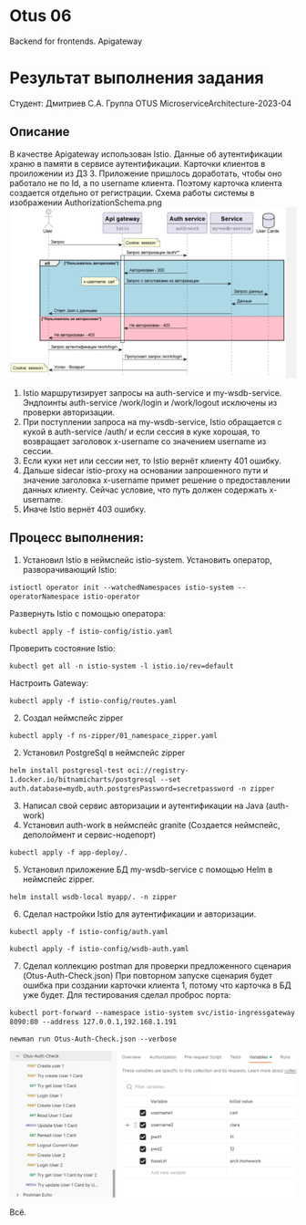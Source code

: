 # Otus 06
Backend for frontends. Apigateway
# Результат выполнения задания
Студент: Дмитриев С.А. Группа OTUS MicroserviceArchitecture-2023-04

## Описание
В качестве Apigateway использован Istio.
Данные об аутентификации храню в памяти в сервисе аутентификации.
Карточки клиентов в проиложении из ДЗ 3. Приложение пришлось доработать, чтобы оно работало не по Id, а по username клиента. Поэтому карточка клиента создается отдельно от регистрации. 
Схема работы системы в изображении AuthorizationSchema.png
![Схема авторизации](AuthorizationSchema.png)
1. Istio маршрутизирует запросы на auth-service и my-wsdb-service. Эндпоинты auth-service /work/login и /work/logout исключены из проверки авторизации.
2. При поступлении запроса на my-wsdb-service, Istio обращается с кукой в auth-service /auth/ и если сессия в куке хорошая, то возвращает заголовок x-username со значением username из сессии.
3. Если куки нет или сессии нет, то Istio вернёт клиенту 401 ошибку.
4. Дальше sidecar istio-proxy на основании запрошенного пути и значение заголовка x-username примет решение о предоставлении данных клиенту. Сейчас условие, что путь должен содержать x-username.
5. Иначе Istio вернёт 403 ошибку.

## Процесс выполнения:
1. Установил Istio в неймспейс istio-system.
Установить оператор, разворачивающий Istio:
```shell
istioctl operator init --watchedNamespaces istio-system --operatorNamespace istio-operator
```
Развернуть Istio c помощью оператора:
```shell
kubectl apply -f istio-config/istio.yaml
```
Проверить состояние Istio:
```shell
kubectl get all -n istio-system -l istio.io/rev=default
```
Настроить Gateway:
```shell
kubectl apply -f istio-config/routes.yaml
```
2. Создал неймспейс zipper
```shell
kubectl apply -f ns-zipper/01_namespace_zipper.yaml
```
2. Установил PostgreSql в неймспейс zipper
```shell
helm install postgresql-test oci://registry-1.docker.io/bitnamicharts/postgresql --set auth.database=mydb,auth.postgresPassword=secretpassword -n zipper
```
3. Написал свой сервис авторизации и аутентификации на Java (auth-work)
4. Уcтановил auth-work в неймспейс granite (Создается неймспейс, деполоймент и сервис-нодепорт)
```shell
kubectl apply -f app-deploy/.
```
5. Установил приложение БД my-wsdb-service с помощью Helm в неймспейс zipper.
```shell
helm install wsdb-local myapp/. -n zipper
```
6. Сделал настройки Istio для аутентификации и авторизации.
```shell
kubectl apply -f istio-config/auth.yaml
```
```shell
kubectl apply -f istio-config/wsdb-auth.yaml
```
7. Сделал коллекцию postman для проверки предложенного сценария (Otus-Auth-Check.json) При повторном запуске сценария будет ошибка при создании карточки клиента 1, потому что карточка в БД уже будет.
Для тестирования сделал проброс порта:
```shell
kubectl port-forward --namespace istio-system svc/istio-ingressgateway 8090:80 --address 127.0.0.1,192.168.1.191
```
```shell
newman run Otus-Auth-Check.json --verbose
```
![Коллекция postman](Postman.png)

Всё.

